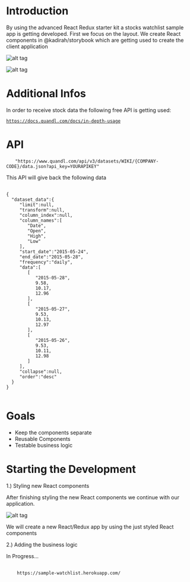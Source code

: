 # Introduction

<p>By using the advanced React Redux starter kit a stocks watchlist sample app is getting developed. First we focus on the layout. We create React components in @kadirah/storybook which are getting used to create the client application </p>

![alt tag](https://github.com/dennisfleischmann/stocks-watchlist/blob/master/.github/home.png)

![alt tag](https://github.com/dennisfleischmann/stocks-watchlist/blob/master/.github/create.png)

# Additional Infos

<p>In order to receive stock data the following free API is getting used:</p>

<code>https://docs.quandl.com/docs/in-depth-usage</code>

# API

<pre>
  <code> "https://www.quandl.com/api/v3/datasets/WIKI/{COMPANY-CODE}/data.json?api_key=YOURAPIKEY"</code>
</pre>

<p>This API will give back the following data</p>

<pre>
  <code>
{
  "dataset_data":{
     "limit":null,
     "transform":null,
     "column_index":null,
     "column_names":[
        "Date",
        "Open",
        "High",
        "Low"
     ],
     "start_date":"2015-05-24",
     "end_date":"2015-05-28",
     "frequency":"daily",
     "data":[
        [
           "2015-05-28",
           9.58,
           10.17,
           12.96
        ],
        [
           "2015-05-27",
           9.53,
           10.13,
           12.97
        ],
        [
           "2015-05-26",
           9.53,
           10.11,
           12.98
        ]
     ],
     "collapse":null,
     "order":"desc"
  }
}
  </code>
</pre>


# Goals

<ul>
  <li>Keep the components separate</li>
  <li>Reusable Components</li>
  <li>Testable business logic</li>
</ul>

# Starting the Development

1.) Styling new React components

<p>After finishing styling the new React components we continue with our application.</p>


![alt tag](https://github.com/dennisfleischmann/stocks-watchlist/blob/master/.github/screen_1.png)


<p>We will create a new React/Redux app by using the just styled React components</p>

2.) Adding the business logic

In Progress...

<pre>
  <code>
    https://sample-watchlist.herokuapp.com/
  </code>
</pre>
